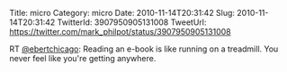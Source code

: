 Title: micro
Category: micro
Date: 2010-11-14T20:31:42
Slug: 2010-11-14T20:31:42
TwitterId: 3907950905131008
TweetUrl: https://twitter.com/mark_philpot/status/3907950905131008

RT [@ebertchicago](https://twitter.com/ebertchicago): Reading an e-book is like running on a treadmill. You never feel like you're getting anywhere.